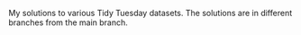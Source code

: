 My solutions to various Tidy Tuesday datasets. The solutions are in different branches from the main branch.
